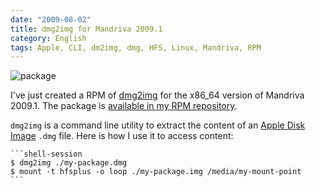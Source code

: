 ```yaml
---
date: "2009-08-02"
title: dmg2img for Mandriva 2009.1
category: English
tags: Apple, CLI, dm2img, dmg, HFS, Linux, Mandriva, RPM
---
```


![package](/uploads/2009/package.png)

I've just created a RPM of [dmg2img](https://vu1tur.eu.org/tools/) for the x86_64 version of Mandriva 2009.1. The package is [available in my RPM repository](https://github.com/kdeldycke/mandriva-specs).

`dmg2img` is a command line utility to extract the content of an [Apple Disk Image](https://en.wikipedia.org/wiki/Apple_Disk_Image) `.dmg` file. Here is how I use it to access content:

    ```shell-session
    $ dmg2img ./my-package.dmg
    $ mount -t hfsplus -o loop ./my-package.img /media/my-mount-point
    ```

